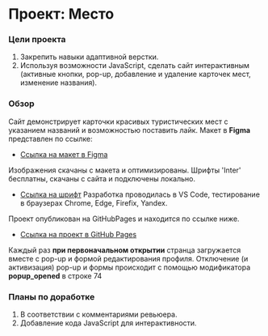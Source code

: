 # Проект: Место

### Цели проекта

1. Закрепить навыки адаптивной верстки.
2. Используя возможности JavaScript, сделать сайт интерактивным (активные кнопки, pop-up, добавление и удаление карточек мест, изменение названия).

### Обзор

Сайт демонстрирует карточки красивых туристических мест с указанием названий и возможностью поставить лайк.
Макет в **Figma** представлен по ссылке:
* [Ссылка на макет в Figma](https://www.figma.com/file/2cn9N9jSkmxD84oJik7xL7/JavaScript.-Sprint-4?node-id=0%3A1)

Изображения скачаны с макета и оптимизированы. Шрифты 'Inter' бесплатны, скачаны с сайта и подключены локально.
* [Ссылка на шрифт](https://rsms.me/inter/)
Разработка проводилась в VS Code, тестирование в браузерах Chrome, Edge, Firefix, Yandex.

Проект опубликован на GitHubPages и находится по ссылке ниже.
* [Ссылка на проект в GitHub Pages](https://konashinalexander.github.io/mesto-project-bootcamp/)

Каждый раз **при первоначальном открытии** странца загружается вместе с pop-up и формой редактирования профиля.
Отключение (и активизация) pop-up и формы происходит с помощью модификатора **popup_opened** в строке 74 <div class="popup popup_opened"></div>

### Планы по доработке

1. В соответствии с комментариями ревьюера.
2. Добавление кода JavaScript для интерактивности.